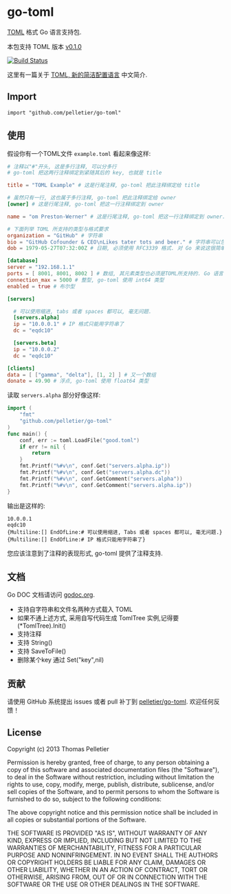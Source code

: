 # go-toml

[TOML](https://github.com/mojombo/toml) 格式 Go 语言支持包.

本包支持 TOML 版本
[v0.1.0](https://github.com/mojombo/toml/blob/master/versions/toml-v0.1.0.md)

[![Build Status](https://travis-ci.org/pelletier/go-toml.png?branch=master)](https://travis-ci.org/pelletier/go-toml)

这里有一篇关于 [TOML, 新的简洁配置语言](http://hit9.org/post/toml.html) 中文简介.

## Import

    import "github.com/pelletier/go-toml"


## 使用

假设你有一个TOML文件 `example.toml` 看起来像这样:

```toml
# 注释以"#"开头, 这是多行注释, 可以分多行
# go-toml 把这两行注释绑定到紧随其后的 key, 也就是 title

title = "TOML Example" # 这是行尾注释, go-toml 把此注释绑定给 title

# 虽然只有一行, 这也属于多行注释, go-toml 把此注释绑定给 owner
[owner] # 这是行尾注释, go-toml 把这一行注释绑定到 owner

name = "om Preston-Werner" # 这是行尾注释, go-toml 把这一行注释绑定到 owner.name

# 下面列举 TOML 所支持的类型与格式要求
organization = "GitHub" # 字符串
bio = "GitHub Cofounder & CEO\nLikes tater tots and beer." # 字符串可以包含转义字符
dob = 1979-05-27T07:32:00Z # 日期, 必须使用 RFC3339 格式. 对 Go 来说这很简单.

[database]
server = "192.168.1.1"
ports = [ 8001, 8001, 8002 ] # 数组, 其元素类型也必须是TOML所支持的. Go 语言下类型是 slice
connection_max = 5000 # 整型, go-toml 使用 int64 类型
enabled = true # 布尔型

[servers]

  # 可以使用缩进, tabs 或者 spaces 都可以, 毫无问题.
  [servers.alpha]
  ip = "10.0.0.1" # IP 格式只能用字符串了
  dc = "eqdc10"

  [servers.beta]
  ip = "10.0.0.2"
  dc = "eqdc10"

[clients]
data = [ ["gamma", "delta"], [1, 2] ] # 又一个数组
donate = 49.90 # 浮点, go-toml 使用 float64 类型
```

读取 `servers.alpha` 部分好像这样:

```go
import (
    "fmt"
    "github.com/pelletier/go-toml"
)
func main() {
    conf, err := toml.LoadFile("good.toml")
    if err != nil {
        return
    }
    fmt.Printf("%#v\n", conf.Get("servers.alpha.ip"))
    fmt.Printf("%#v\n", conf.Get("servers.alpha.dc"))
    fmt.Printf("%#v\n", conf.GetComment("servers.alpha"))
    fmt.Printf("%#v\n", conf.GetComment("servers.alpha.ip"))
}
```
输出是这样的:
```
10.0.0.1
eqdc10
{Multiline:[] EndOfLine:# 可以使用缩进, Tabs 或者 spaces 都可以, 毫无问题.}
{Multiline:[] EndOfLine:# IP 格式只能用字符串了}
```

您应该注意到了注释的表现形式, go-toml 提供了注释支持.

## 文档

Go DOC 文档请访问
[godoc.org](http://godoc.org/github.com/pelletier/go-toml).

* 支持自字符串和文件名两种方式载入 TOML
* 如果不通上述方式, 采用自写代码生成 TomlTree 实例,记得要 (*TomlTree).Init()
* 支持注释
* 支持 String()
* 支持 SaveToFile()
* 删除某个key 通过 Set("key",nil)

## 贡献

请使用 GitHub 系统提出 issues 或者 pull 补丁到
[pelletier/go-toml](https://github.com/pelletier/go-toml). 欢迎任何反馈！


## License

Copyright (c) 2013 Thomas Pelletier

Permission is hereby granted, free of charge, to any person obtaining a copy of
this software and associated documentation files (the "Software"), to deal in
the Software without restriction, including without limitation the rights to
use, copy, modify, merge, publish, distribute, sublicense, and/or sell copies
of the Software, and to permit persons to whom the Software is furnished to do
so, subject to the following conditions:

The above copyright notice and this permission notice shall be included in all
copies or substantial portions of the Software.

THE SOFTWARE IS PROVIDED "AS IS", WITHOUT WARRANTY OF ANY KIND, EXPRESS OR
IMPLIED, INCLUDING BUT NOT LIMITED TO THE WARRANTIES OF MERCHANTABILITY,
FITNESS FOR A PARTICULAR PURPOSE AND NONINFRINGEMENT. IN NO EVENT SHALL THE
AUTHORS OR COPYRIGHT HOLDERS BE LIABLE FOR ANY CLAIM, DAMAGES OR OTHER
LIABILITY, WHETHER IN AN ACTION OF CONTRACT, TORT OR OTHERWISE, ARISING FROM,
OUT OF OR IN CONNECTION WITH THE SOFTWARE OR THE USE OR OTHER DEALINGS IN THE
SOFTWARE.
